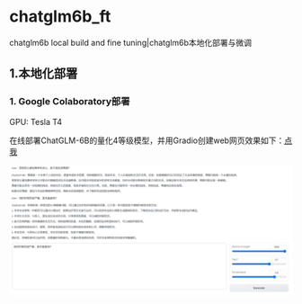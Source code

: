 # chatglm6b_ft

chatglm6b local build and fine tuning|chatglm6b本地化部署与微调

## 1.本地化部署

### 1. Google Colaboratory部署

GPU: Tesla T4

在线部署ChatGLM-6B的量化4等级模型，并用Gradio创建web网页效果如下：[点我](https://colab.research.google.com/github/MarkSchmidty/ChatGLM-6B-Int4-Web-Demo/blob/main/ChatGLM-6B_int4_Web_Demo.ipynb)

![chatglm6b_colab_demo](chatglm6b_colab_demo.JPG)
